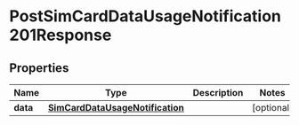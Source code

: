 

# PostSimCardDataUsageNotification201Response


## Properties

| Name | Type | Description | Notes |
|------------ | ------------- | ------------- | -------------|
|**data** | [**SimCardDataUsageNotification**](SimCardDataUsageNotification.md) |  |  [optional] |



